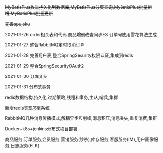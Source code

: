 
~~MyBatisPlus枚举持久化到数据库,MyBatisPlus分页查询,MyBatisPlus批量新增,MyBatisPlus批量更新~~

~~完善spu,sku~~

2021-01-26
order相关表和代码
商品增删改查同步ES
订单号使用雪花算法生成

2021-01-27
整合RabbitMQ定时取消订单

2021-01-28
完善用户表,整合SpringSecurity权限认证,集成到redis

2021-01-29
整合SpringSecurityOAuth2

2021-01-30
分库分表

2021-01-31
分布式事务

redis数据结构,持久化,过期策略,线程和事务,主从,哨兵,集群

新增redis实现签到系统

RabbitMQ几种消息传播模式,解耦异步和削峰,消息积压,消息丢失,重复消费,集群

Docker+k8s+jenkins分布式项目部署

商品服务,订单服务,会员服务,营销服务(秒杀),库存服务,客服服务(IM),用户画像服务,日志服务(ELK)




